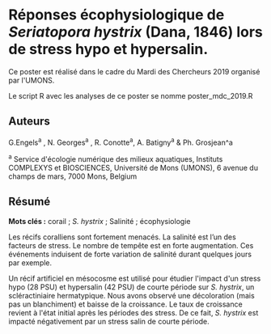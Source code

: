 <!-- README.md is generated from README.Rmd. Please edit that file -->
Réponses écophysiologique de *Seriatopora hystrix* (Dana, 1846) lors de stress hypo et hypersalin.
==================================================================================================

Ce poster est réalisé dans le cadre du Mardi des Chercheurs 2019 organisé par l'UMONS.

Le script R avec les analyses de ce poster se nomme poster\_mdc\_2019.R

Auteurs
-------

G.Engels<sup>a</sup> , N. Georges<sup>a</sup> , R. Conotte<sup>a</sup>, A. Batigny<sup>a</sup> & Ph. Grosjean^a

<sup>a</sup> Service d'écologie numérique des milieux aquatiques, Instituts COMPLEXYS et BIOSCIENCES, Université de Mons (UMONS), 6 avenue du champs de mars, 7000 Mons, Belgium

Résumé
------

**Mots clés :** corail ; *S. hystrix* ; Salinité ; écophysiologie

Les récifs coralliens sont fortement menacés. La salinité est l’un des facteurs de stress. Le nombre de tempête est en forte augmentation. Ces événements induisent de forte variation de salinité durant quelques jours par exemple.

Un récif artificiel en mésocosme est utilisé pour étudier l'impact d'un stress hypo (28 PSU) et hypersalin (42 PSU) de courte période sur *S. hystrix*, un scléractiniaire hermatypique. Nous avons observé une décoloration (mais pas un blanchiment) et baisse de la croissance. Le taux de croissance revient à l'état initial après les périodes des stress. De ce fait, *S. hystrix* est impacté négativement par un stress salin de courte période.
